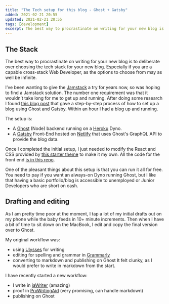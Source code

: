 ```yaml
---
title: "The Tech setup for this blog - Ghost + Gatsby"
added: 2021-02-21 20:55
updated: 2021-02-21 20:55
tags: [development]
excerpt: The best way to procrastinate on writing for your new blog is to deliberate over choosing the tech stack for your new blog. 
---
```


## The Stack
The best way to procrastinate on writing for your new blog is to deliberate over choosing the tech stack for your new blog. Especially if you are a capable cross-stack Web Developer, as the options to choose from may as well be infinite. 

I’ve been wanting to give the [Jamstack](https://jamstack.org/) a try for years now, so was hoping to find a Jamstack solution. The number one requirement was that it wouldn’t take long for me to get up and running. After doing some research I found [this blog post](https://emtr0.dev/how-to-set-up-free-jamstack-ghost-blog-heroku-gatsby-github-netlify/) that gave a step-by-step process of how to set up a blog using Ghost and Gatsby. Within an hour I had a blog up and running. 

The setup is:
* A [Ghost](https://ghost.org/) (Node) backend running on a [Heroku](https://www.heroku.com/home) Dyno.
* A [Gatsby](https://www.gatsbyjs.com/) Front-End hosted on [Netlify](https://www.netlify.com/) that uses Ghost's GraphQL API to provide the blog data.

Once I completed the initial setup, I just needed to modify the React and CSS provided by [this starter theme](https://github.com/TryGhost/gatsby-starter-ghost) to make it my own. All the code for the front end [is in this repo](https://github.com/rachsmithcodes/rachsmith.com).

One of the pleasant things about this setup is that you can run it all for free. You need to pay if you want an always-on Dyno running Ghost, but I like that having a basic portfolio/blog is accessible to unemployed or Junior Developers who are short on cash.

## Drafting and editing
As I am pretty time poor at the moment, I tap a lot of my initial drafts out on my phone while the baby feeds in 10+ minute increments. Then when I have a bit of time to sit down on the MacBook, I edit and copy the final version over to Ghost.

My original workflow was:
* using [Ulysses](https://ulysses.app/) for writing
* editing for spelling and grammar in [Grammarly](https://app.grammarly.com/)
* converting to markdown and publishing on Ghost 
It felt clunky, as I would prefer to write in markdown from the start. 

I have recently started a new workflow: 
* I write in [iaWriter](https://ia.net/writer) (amazing)
* proof in [ProWritingAid](https://prowritingaid.com/Premium) (very promising, can handle markdown)
* publishing on Ghost